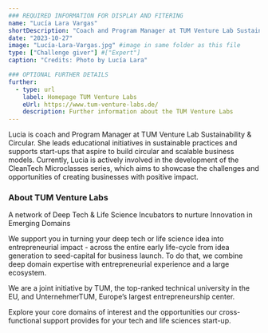 ```yaml
---
### REQUIRED INFORMATION FOR DISPLAY AND FITERING
name: "Lucía Lara Vargas"
shortDescription: "Coach and Program Manager at TUM Venture Lab Sustainability & Circular"
date: "2023-10-27"
image: "Lucía-Lara-Vargas.jpg" #image in same folder as this file
type: ["Challenge giver"] #["Expert"]
caption: "Credits: Photo by Lucía Lara"

### OPTIONAL FURTHER DETAILS
further:
  - type: url
    label: Homepage TUM Venture Labs
    eUrl: https://www.tum-venture-labs.de/
    description: Further information about the TUM Venture Labs
---
```


Lucia is coach and Program Manager at TUM Venture Lab Sustainability & Circular. She leads educational initiatives in sustainable practices and supports start-ups that aspire to build circular and scalable business models. Currently, Lucia is actively involved in the development of the CleanTech Microclasses series, which aims to showcase the challenges and opportunities of creating businesses with positive impact.

### About TUM Venture Labs
 
A network of Deep Tech & Life Science Incubators to nurture Innovation in Emerging Domains
 
We support you in turning your deep tech or life science idea into entrepreneurial impact - across the entire early life-cycle from idea generation to seed-capital for business launch. To do that, we combine deep domain expertise with entrepreneurial experience and a large ecosystem.
 
We are a joint initiative by TUM, the top-ranked technical university in the EU, and UnternehmerTUM, Europe’s largest entrepreneurship center.
 
Explore your core domains of interest and the opportunities our cross-functional support provides for your tech and life sciences start-up.
